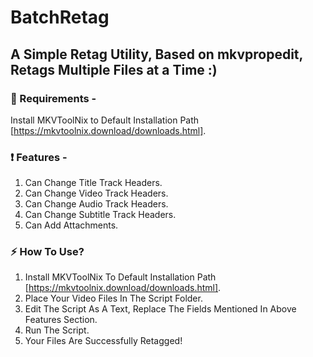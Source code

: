 # BatchRetag
## A Simple Retag Utility, Based on mkvpropedit, Retags Multiple Files at a Time :)

### 📃 Requirements -

Install MKVToolNix to Default Installation Path [https://mkvtoolnix.download/downloads.html].

### ❗ Features - 

1. Can Change Title Track Headers.
2. Can Change Video Track Headers.
3. Can Change Audio Track Headers.
4. Can Change Subtitle Track Headers.
5. Can Add Attachments.

### ⚡ How To Use?
1. Install MKVToolNix To Default Installation Path [https://mkvtoolnix.download/downloads.html].
2. Place Your Video Files In The Script Folder.
3. Edit The Script As A Text, Replace The Fields Mentioned In Above Features Section.
4. Run The Script.
5. Your Files Are Successfully Retagged!
